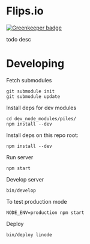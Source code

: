 # Flips.io

[![Greenkeeper badge](https://badges.greenkeeper.io/epeli/flips.io.svg)](https://greenkeeper.io/)

todo desc


# Developing

Fetch submodules

    git submodule init
    git submodule update

Install deps for dev modules

    cd dev_node_modules/piles/
    npm install --dev

Install deps on this repo root:

    npm install --dev

Run server

    npm start

Develop server

    bin/develop

To test production mode

    NODE_ENV=production npm start

Deploy

    bin/deploy linode

